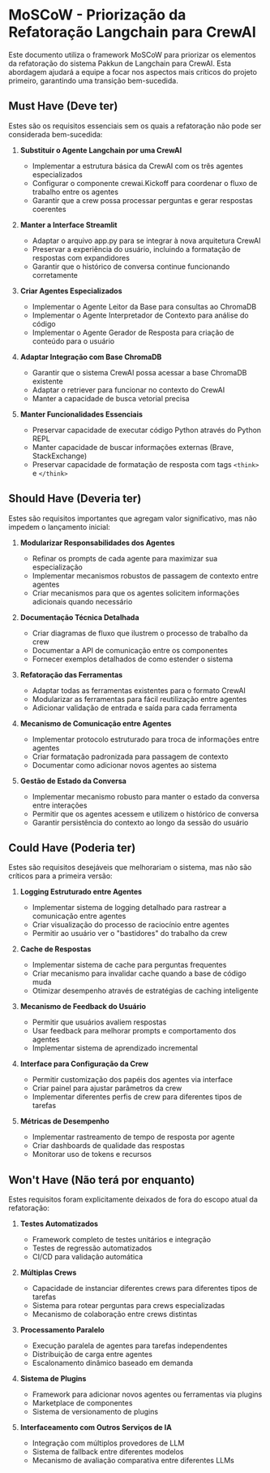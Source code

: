 # MoSCoW - Priorização da Refatoração Langchain para CrewAI

Este documento utiliza o framework MoSCoW para priorizar os elementos da refatoração do sistema Pakkun de Langchain para CrewAI. Esta abordagem ajudará a equipe a focar nos aspectos mais críticos do projeto primeiro, garantindo uma transição bem-sucedida.

## Must Have (Deve ter)

Estes são os requisitos essenciais sem os quais a refatoração não pode ser considerada bem-sucedida:

1. **Substituir o Agente Langchain por uma CrewAI**
   - Implementar a estrutura básica da CrewAI com os três agentes especializados
   - Configurar o componente crewai.Kickoff para coordenar o fluxo de trabalho entre os agentes
   - Garantir que a crew possa processar perguntas e gerar respostas coerentes

2. **Manter a Interface Streamlit**
   - Adaptar o arquivo app.py para se integrar à nova arquitetura CrewAI
   - Preservar a experiência do usuário, incluindo a formatação de respostas com expandidores
   - Garantir que o histórico de conversa continue funcionando corretamente

3. **Criar Agentes Especializados**
   - Implementar o Agente Leitor da Base para consultas ao ChromaDB
   - Implementar o Agente Interpretador de Contexto para análise do código
   - Implementar o Agente Gerador de Resposta para criação de conteúdo para o usuário

4. **Adaptar Integração com Base ChromaDB**
   - Garantir que o sistema CrewAI possa acessar a base ChromaDB existente
   - Adaptar o retriever para funcionar no contexto do CrewAI
   - Manter a capacidade de busca vetorial precisa

5. **Manter Funcionalidades Essenciais**
   - Preservar capacidade de executar código Python através do Python REPL
   - Manter capacidade de buscar informações externas (Brave, StackExchange)
   - Preservar capacidade de formatação de resposta com tags `<think>` e `</think>`

## Should Have (Deveria ter)

Estes são requisitos importantes que agregam valor significativo, mas não impedem o lançamento inicial:

1. **Modularizar Responsabilidades dos Agentes**
   - Refinar os prompts de cada agente para maximizar sua especialização
   - Implementar mecanismos robustos de passagem de contexto entre agentes
   - Criar mecanismos para que os agentes solicitem informações adicionais quando necessário

2. **Documentação Técnica Detalhada**
   - Criar diagramas de fluxo que ilustrem o processo de trabalho da crew
   - Documentar a API de comunicação entre os componentes
   - Fornecer exemplos detalhados de como estender o sistema

3. **Refatoração das Ferramentas**
   - Adaptar todas as ferramentas existentes para o formato CrewAI
   - Modularizar as ferramentas para fácil reutilização entre agentes
   - Adicionar validação de entrada e saída para cada ferramenta

4. **Mecanismo de Comunicação entre Agentes**
   - Implementar protocolo estruturado para troca de informações entre agentes
   - Criar formatação padronizada para passagem de contexto
   - Documentar como adicionar novos agentes ao sistema

5. **Gestão de Estado da Conversa**
   - Implementar mecanismo robusto para manter o estado da conversa entre interações
   - Permitir que os agentes acessem e utilizem o histórico de conversa
   - Garantir persistência do contexto ao longo da sessão do usuário

## Could Have (Poderia ter)

Estes são requisitos desejáveis que melhorariam o sistema, mas não são críticos para a primeira versão:

1. **Logging Estruturado entre Agentes**
   - Implementar sistema de logging detalhado para rastrear a comunicação entre agentes
   - Criar visualização do processo de raciocínio entre agentes
   - Permitir ao usuário ver o "bastidores" do trabalho da crew

2. **Cache de Respostas**
   - Implementar sistema de cache para perguntas frequentes
   - Criar mecanismo para invalidar cache quando a base de código muda
   - Otimizar desempenho através de estratégias de caching inteligente

3. **Mecanismo de Feedback do Usuário**
   - Permitir que usuários avaliem respostas
   - Usar feedback para melhorar prompts e comportamento dos agentes
   - Implementar sistema de aprendizado incremental

4. **Interface para Configuração da Crew**
   - Permitir customização dos papéis dos agentes via interface
   - Criar painel para ajustar parâmetros da crew
   - Implementar diferentes perfis de crew para diferentes tipos de tarefas

5. **Métricas de Desempenho**
   - Implementar rastreamento de tempo de resposta por agente
   - Criar dashboards de qualidade das respostas
   - Monitorar uso de tokens e recursos

## Won't Have (Não terá por enquanto)

Estes requisitos foram explicitamente deixados de fora do escopo atual da refatoração:

1. **Testes Automatizados**
   - Framework completo de testes unitários e integração
   - Testes de regressão automatizados
   - CI/CD para validação automática

2. **Múltiplas Crews**
   - Capacidade de instanciar diferentes crews para diferentes tipos de tarefas
   - Sistema para rotear perguntas para crews especializadas
   - Mecanismo de colaboração entre crews distintas

3. **Processamento Paralelo**
   - Execução paralela de agentes para tarefas independentes
   - Distribuição de carga entre agentes
   - Escalonamento dinâmico baseado em demanda

4. **Sistema de Plugins**
   - Framework para adicionar novos agentes ou ferramentas via plugins
   - Marketplace de componentes
   - Sistema de versionamento de plugins

5. **Interfaceamento com Outros Serviços de IA**
   - Integração com múltiplos provedores de LLM
   - Sistema de fallback entre diferentes modelos
   - Mecanismo de avaliação comparativa entre diferentes LLMs
